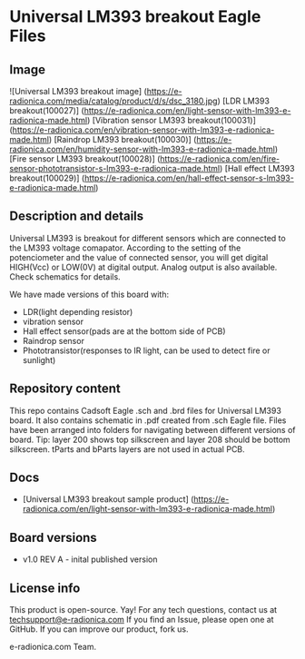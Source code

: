 # Universal LM393 breakout Eagle Files
## Image
![Universal LM393 breakout image]
(https://e-radionica.com/media/catalog/product/d/s/dsc_3180.jpg)
[LDR LM393 breakout(100027)] (https://e-radionica.com/en/light-sensor-with-lm393-e-radionica-made.html)
[Vibration sensor LM393 breakout(100031)] (https://e-radionica.com/en/vibration-sensor-with-lm393-e-radionica-made.html)
[Raindrop LM393 breakout(100030)] (https://e-radionica.com/en/humidity-sensor-with-lm393-e-radionica-made.html)
[Fire sensor LM393 breakout(100028)] (https://e-radionica.com/en/fire-sensor-phototransistor-s-lm393-e-radionica-made.html)
[Hall effect LM393 breakout(100029)] (https://e-radionica.com/en/hall-effect-sensor-s-lm393-e-radionica-made.html)

## Description and details
Universal LM393 is breakout for different sensors which are connected to the LM393 voltage comapator. According to the setting of the potenciometer and the value of connected sensor, you will get digital HIGH(Vcc) or LOW(0V) at digital output. Analog output is also available. Check schematics for details.

We have made versions of this board with: 
- LDR(light depending resistor)
- vibration sensor
- Hall effect sensor(pads are at the bottom side of PCB)
- Raindrop sensor
- Phototransistor(responses to IR light, can be used to detect fire or sunlight)

## Repository content
This repo contains Cadsoft Eagle .sch and .brd files for Universal LM393 board. It also contains schematic in .pdf created from .sch Eagle file. 
Files have been arranged into folders for navigating between different versions of board. 
Tip: layer 200 shows top silkscreen and layer 208 should be bottom silkscreen. tParts and bParts layers are not used in actual PCB. 

## Docs
- [Universal LM393 breakout sample product] (https://e-radionica.com/en/light-sensor-with-lm393-e-radionica-made.html)

## Board versions
- v1.0 REV A - inital published version 

## License info
This product is open-source. Yay!
For any tech questions, contact us at techsupport@e-radionica.com
If you find an Issue, please open one at GitHub. If you can improve our product, fork us.

e-radionica.com Team.